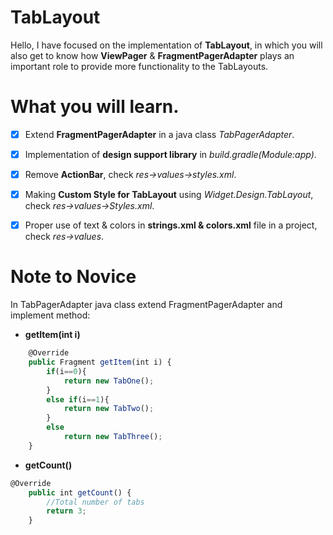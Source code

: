 # TabLayout
Hello, 
I have focused on the implementation of **TabLayout**, in which you will also get to know 
how **ViewPager** & **FragmentPagerAdapter** plays an important role to provide more functionality to the TabLayouts.

# What you will learn. 
- [x] Extend **FragmentPagerAdapter** in a java class *TabPagerAdapter*.

- [x] Implementation of **design support library** in *build.gradle(Module:app)*.

- [x] Remove **ActionBar**, check *res->values->styles.xml*.

- [x] Making **Custom Style for TabLayout** using *Widget.Design.TabLayout*, check *res->values->Styles.xml*.

- [x] Proper use of text & colors in **strings.xml & colors.xml** file in a project, check *res->values*.

# Note to Novice
In TabPagerAdapter java class extend FragmentPagerAdapter and implement method:
* **getItem(int i)**
```javascript
    @Override
    public Fragment getItem(int i) {
        if(i==0){
            return new TabOne();
        }
        else if(i==1){
            return new TabTwo();
        }
        else
            return new TabThree();
    }
```
    
* **getCount()** 

```javascript
@Override
    public int getCount() {
        //Total number of tabs
        return 3;
    }
